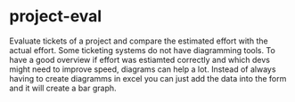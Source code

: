 # project-eval

Evaluate tickets of a project and compare the estimated effort with the actual effort. Some ticketing systems do not have diagramming tools. To have a good overview if effort was estiamted correctly and which devs might need to improve speed, diagrams can help a lot. Instead of always having to create diagramms in excel you can just add the data into the form and it will create a bar graph.
